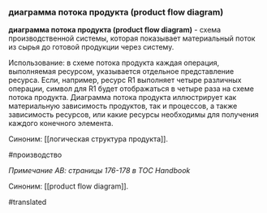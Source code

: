 ### диаграмма потока продукта (product flow diagram)

**диаграмма потока продукта (product flow diagram)** - схема производственной системы, которая показывает материальный поток из сырья до готовой продукции через систему.

Использование: в схеме потока продукта каждая операция, выполняемая ресурсом, указывается отдельное представление ресурса. Если, например, ресурс R1 выполняет четыре различных операции, символ для R1 будет отображаться в четыре раза на схеме потока продукта. Диаграмма потока продукта иллюстрирует как материальную зависимость продуктов, так и процессов, а также зависимость ресурсов, или какие ресурсы необходимы для получения каждого конечного элемента.

Синоним: [[логическая структура продукта]].

#производство

*Примечание АВ: страницы 176-178 в TOC Handbook*

Синоним: [[product flow diagram]].

#translated
